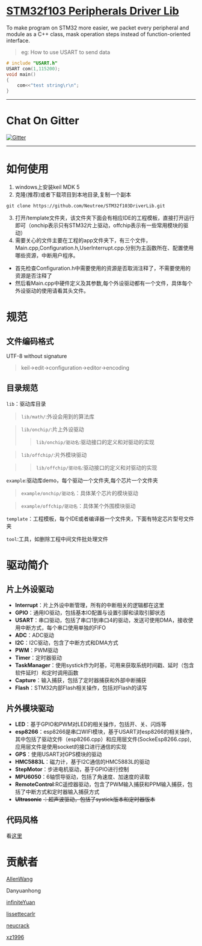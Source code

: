 [STM32f103 Peripherals Driver Lib](https://github.com/Neutree/STM32f103DriverLib)
======

To make program on STM32 more easier, we packet every peripheral and module as a C++ class, mask operation steps instead of function-oriented interface.

> eg: How to use USART to send data
```cpp
# include "USART.h"
USART com(1,115200);
void main()
{
    com<<"test string\r\n";
}
```

_ _ _
# Chat On Gitter
[![Gitter](https://badges.gitter.im/Neutree/STM32f103DriverLib.svg)](https://gitter.im/STM32f103DriverLib/Lobby)
_ _ _
# 如何使用

1. windows上安装keil MDK 5
2. 克隆(推荐)或者下载项目到本地目录,复制一个副本
```
git clone https://github.com/Neutree/STM32f103DriverLib.git
```
3. 打开/template文件夹，该文件夹下面会有相应IDE的工程模板，直接打开运行即可（onchip表示只有STM32片上驱动，offchip表示有一些常用模块的驱动）
4. 需要关心的文件主要在工程的app文件夹下，有三个文件，Main.cpp,Configuration.h,UserInterrupt.cpp.分别为主函数所在、配置使用哪些资源，中断用户程序。
  * 首先检查Configuration.h中需要使用的资源是否取消注释了，不需要使用的资源是否注释了
  * 然后看Main.cpp中硬件定义及其参数,每个外设驱动都有一个文件，具体每个外设驱动的使用请看其头文件。

# 规范
## 文件编码格式
UTF-8 without signature
> keil->edit->configuration->editor->encoding
 
## 目录规范

`lib`：驱动库目录
> `lib/math/`:外设会用到的算法库

> `lib/onchip/`:片上外设驱动
>> `lib/onchip/驱动名`:驱动接口的定义和对驱动的实现


> `lib/offchip/`:片外模块驱动

>> `lib/offchip/驱动名`:驱动接口的定义和对驱动的实现

`example`:驱动库demo，每个驱动一个文件夹,每个芯片一个文件夹
> `example/onchip/驱动名`：具体某个芯片的模块驱动

> `example/offchip/驱动名`：具体某个外围模块驱动

`template`：工程模板，每个IDE或者编译器一个文件夹，下面有特定芯片型号文件夹

`tool`:工具，如删除工程中间文件批处理文件

# 驱动简介

## 片上外设驱动
* **Interrupt**：片上外设中断管理，所有的中断相关的逻辑都在这里
* **GPIO**：通用IO驱动，包括基本IO配置与设置引脚和读取引脚状态
* **USART**：串口驱动，包括了串口1到串口4的驱动，发送可使用DMA，接收使用中断方式，每个串口使用单独的FIFO
* **ADC**：ADC驱动
* **I2C**：I2C驱动，包含了中断方式和DMA方式
* **PWM**：PWM驱动
* **Timer**：定时器驱动
* **TaskManager**：使用systick作为时基，可用来获取系统时间戳、延时（包含软件延时）和定时调用函数
* **Capture**：输入捕获，包括了定时器捕获和外部中断捕获
* **Flash**：STM32内部Flash相关操作，包括对Flash的读写


## 片外模块驱动
* **LED**：基于GPIO和PWM对LED的相关操作，包括开、关、闪烁等
* **esp8266**：esp8266是串口WIFI模块，基于USART对esp8266的相关操作，其中包括了驱动文件（esp8266.cpp）和应用层文件(SockeEsp8266.cpp),应用层文件是使用socket的接口进行通信的实现
* **GPS**：使用USART对GPS模块的驱动
* **HMC5883L**：磁力计，基于I2C通信的HMC5883L的驱动
* **StepMotor**：步进电机驱动，基于GPIO进行控制
* **MPU6050**：6轴惯导驱动，包括了角速度、加速度的读取
* **RemoteControl**:RC遥控器驱动，包含了PWM输入捕获和PPM输入捕获，包括了中断方式和定时器输入捕获方式
* **~~Ultrasonic~~** ~~：超声波驱动，包括了systick版本和定时器版本~~

## 代码风格
看[这里](https://github.com/neutree/simple-code-conventions)

# 贡献者
[AllenWang](https://github.com/afshare)

Danyuanhong

[infiniteYuan](https://github.com/InfiniteYuan1)

[lissettecarlr](https://github.com/lissettecarlr)

[neucrack](http://neucrack.com)

[xz1996](http://git.oschina.net/xz1996)

